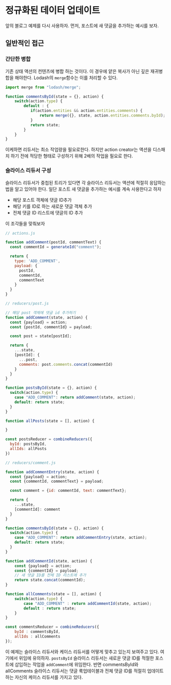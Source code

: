 # 정규화된 데이터 업데이트

앞의 블로그 예제를 다시 사용하자. 먼저, 포스트에 새 댓글을 추가하는 예시를 보자.

## 일반적인 접근

### 간단한 병합

기존 상태 액션의 컨텐츠에 병합 하는 것이다. 이 경우에 얕은 복사가 아닌 깊은 재귀병합을 해야한다. Lodash의 `merge`함수는 이를 처리할 수 있다.

```javascript
import merge from "lodash/merge";

function commentsById(state = {}, action) {
    switch(action.type) {
        default : {
           if(action.entities && action.entities.comments) {
               return merge({}, state, action.entities.comments.byId);
           }
           return state;
        }
    }
}
```

이케하면 리듀서는 최소 작업량을 필요로한다. 하지만 action creator는 액션을 디스패치 하기 전에 적당한 형태로 구성하기 위해 2배의 작업을 필요로 한다.

### 슬라이스 리듀서 구성

슬라이스 리듀서가 중첩된 트리가 있다면 각 슬라이스 리듀서는 액션에 적절히 응답하는 법을 알고 있어야 한다. 일단 포스트 새 댓글을 추가하는 예시를 계속 사용한다고 하자

- 해당 포스트 객체에 댓글 ID추가
- 해당 키를 ID로 하는 새로운 댓글 객체 추가
- 전체 댓글 ID 리스트에 댓글의 ID 추가

이 조각들을 맞춰보자

```javascript
// actions.js

function addComment(postId, commentText) {
  const commentId = generateId("comment");

  return {
    type: 'ADD_COMMENT',
    payload: {
      postId,
      commentId,
      commentText
    }
  }
}

// reducers/post.js

// 해당 post 객체에 댓글 id 추가하기
function addComment(state, action) {
  const {payload} = action;
  const {postId, commentId} = payload;

  const post = state[postId];

  return {
    ...state,
    [postId]: {
      ...post,
      comments: post.comments.concat(commentId)
    }
  }
}

function postsById(state = {}, action) {
  switch(action.type) {
    case "ADD_COMMENT": return addComment(state, action);
    default: return state;
  }
}

function allPosts(state = [], action) {

}

const postsReducer = combineReducers({
  byId: postsById,
  allIds: allPosts
})
```

```javascript
// reducers/comment.js

function addCommentEntry(state, action) {
  const {payload} = action;
  const {commentId, commentText} = payload;

  const comment = {id: commentId, text: commentText};

  return {
    ...state,
    [commentId]: comment
  }
}

function commentsById(state = {}, action) {
  switch(action.type) {
    case "ADD_COMMENT": return addCommentEntry(state, action);
    default: return state;
  }
}

function addCommentId(state, action) {
    const {payload} = action;
    const {commentId} = payload;
    // 새 댓글 ID를 전체 ID 리스트에 추가
    return state.concat(commentId);
}

function allComments(state = [], action) {
    switch(action.type) {
        case "ADD_COMMENT" : return addCommentId(state, action);
        default : return state;
    }
}

const commentsReducer = combineReducers({
    byId : commentsById,
    allIds : allComments
});
```

이 예제는 슬라이스 리듀서와 케이스 리듀서를 어떻게 맞추고 있는지 보여주고 있다. 여기에서 위임에 유의하자. `postsById` 슬라이스 리듀서는 새로운 댓글 ID를 적절한 포스트에 삽입하는 작업을 `addComment`에 위임한다. 반면 commentsById와 allComments 슬라이스 리듀서는 댓글 룩업테이블과 전체 댓글 ID를 적절히 업데이트하는 자신의 케이스 리듀서를 가지고 있다.